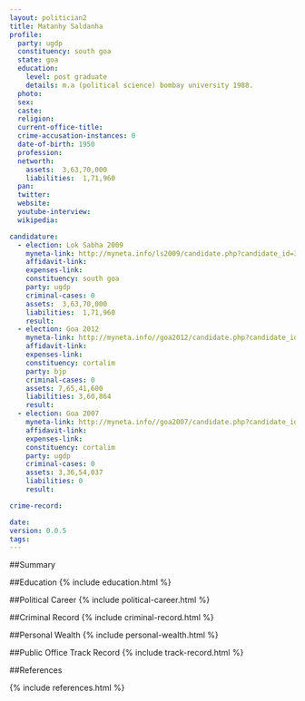```yaml
---
layout: politician2
title: Matanhy Saldanha
profile: 
  party: ugdp
  constituency: south goa
  state: goa
  education: 
    level: post graduate
    details: m.a (political science) bombay university 1988.
  photo: 
  sex: 
  caste: 
  religion: 
  current-office-title: 
  crime-accusation-instances: 0
  date-of-birth: 1950
  profession: 
  networth: 
    assets:  3,63,70,000
    liabilities:  1,71,960
  pan: 
  twitter: 
  website: 
  youtube-interview: 
  wikipedia: 

candidature: 
  - election: Lok Sabha 2009
    myneta-link: http://myneta.info/ls2009/candidate.php?candidate_id=3215
    affidavit-link: 
    expenses-link: 
    constituency: south goa 
    party: ugdp
    criminal-cases: 0
    assets:  3,63,70,000
    liabilities:  1,71,960
    result:  
  - election: Goa 2012
    myneta-link: http://myneta.info//goa2012/candidate.php?candidate_id=33
    affidavit-link: 
    expenses-link: 
    constituency: cortalim 
    party: bjp
    criminal-cases: 0
    assets: 7,65,41,600
    liabilities: 3,60,864
    result:  
  - election: Goa 2007
    myneta-link: http://myneta.info//goa2007/candidate.php?candidate_id=62
    affidavit-link: 
    expenses-link: 
    constituency: cortalim 
    party: ugdp
    criminal-cases: 0
    assets: 3,36,54,037
    liabilities: 0
    result:  

crime-record: 

date: 
version: 0.0.5
tags: 
---
```

##Summary


##Education
{% include education.html %}


##Political Career
{% include political-career.html %}


##Criminal Record
{% include criminal-record.html %}


##Personal Wealth
{% include personal-wealth.html %}


##Public Office Track Record
{% include track-record.html %}


##References


{% include references.html %}